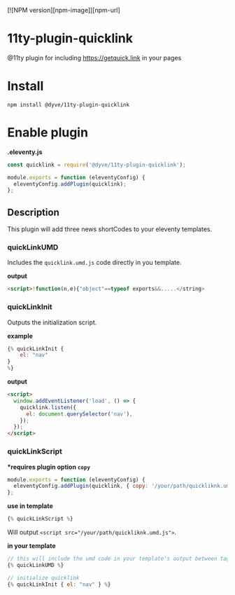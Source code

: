 [![NPM version][npm-image]][npm-url]

# 11ty-plugin-quicklink

@11ty plugin for including https://getquick.link in your pages

# Install

```
npm install @dyve/11ty-plugin-quicklink
```

# Enable plugin

**.eleventy.js**

```js
const quicklink = require('@dyve/11ty-plugin-quicklink');

module.exports = function (eleventyConfig) {
  eleventyConfig.addPlugin(quicklink);
};
```

## Description

This plugin will add three news shortCodes to your eleventy templates.

### quickLinkUMD

Includes the `quicklink.umd.js` code directly in you template.

**output**

```html
<script>!function(n,e){"object"==typeof exports&&.....</string>
```

### quickLinkInit

Outputs the initialization script.

**example**

```js
{% quickLinkInit {
    el: "nav"
}
%}
```

**output**

```html
<script>
  window.addEventListener('load', () => {
    quicklink.listen({
      el: document.querySelector('nav'),
    });
  });
</script>
```

### quickLinkScript

**\*requires plugin option `copy`**

```js
module.exports = function (eleventyConfig) {
  eleventyConfig.addPlugin(quicklink, { copy: '/your/path/quickliknk.umd.js' });
};
```

**use in template**

```js
{% quickLinkScript %}
```

Will output `<script src="/your/path/quickliknk.umd.js">`.

**in your template**

```js
// this will include the umd code in your template's output between tags <script>umd code here</script>
{% quickLinkUMD %}

// initialize quicklink
{% quickLinkInit { el: "nav" } %}
```
